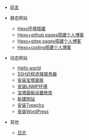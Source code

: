 * [前言](/前言)


* 静态网站
  * [Hexo环境搭建](/Hexo环境搭建)
  * [Hexo+github pages搭建个人博客](/Hexo+github_pages搭建个人博客)
  * [Hexo+gitee pages搭建个人博客](/Hexo+gitee_pages搭建个人博客)
  * [Hexo+coding搭建个人博客](/Hexo+coding搭建个人博客)
* 动态网站
  * [Hello world](/hello-world)
  * [SSH远程连接服务器](/SSH远程连接服务器)
  * [安装宝塔面板](/安装宝塔面板)
  * [安装LNMP环境](/安装LNMP环境)
  * [宝塔面板设置修改](/宝塔面板设置修改)
  * [新建网站](/新建网站)
  * [安装Typecho](/安装Typecho)
  * [安装WordPress](/安装WordPress)
* 其他
  
  * [日志](/日志)
